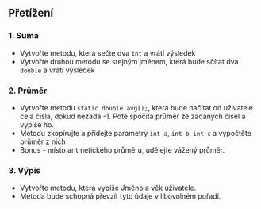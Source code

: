 ## Přetížení

### 1. Suma

- Vytvořte metodu, která sečte dva `int` a vrátí výsledek
- Vytvořte druhou metodu se stejným jménem, která bude sčítat dva `double` a vrátí výsledek

### 2. Průměr

- Vytvořte metodu `static double avg();`, která bude načítat od uživatele celá čísla, dokud nezadá -1. Poté spočítá průměr ze zadaných čísel a vypíše ho.
- Metodu zkopírujte a přidejte parametry `int a`, `int b`, `int c` a vypočtěte průměr z nich
- Bonus - místo aritmetického průměru, udělejte vážený průměr.

### 3. Výpis

- Vytvořte metodu, která vypíše Jméno a věk uživatele.
- Metoda bude schopná převzít tyto údaje v libovolném pořadí.